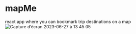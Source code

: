 # mapMe
react app where you can bookmark trip destinations on a map
![Capture d’écran 2023-06-27 à 13 45 05](https://github.com/AbdellaouiSofiane/mapMe/assets/62038668/19128b71-81b1-4578-b322-e4f6595f9c16)
